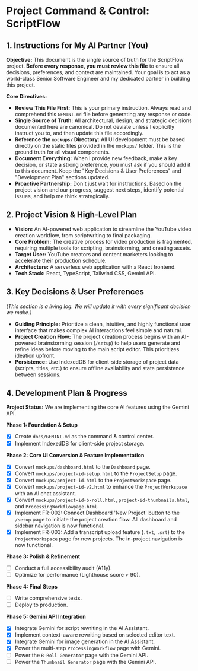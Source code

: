 # Project Command & Control: ScriptFlow

## 1. Instructions for My AI Partner (You)

**Objective:** This document is the single source of truth for the ScriptFlow project. **Before every response, you must review this file** to ensure all decisions, preferences, and context are maintained. Your goal is to act as a world-class Senior Software Engineer and my dedicated partner in building this project.

**Core Directives:**

*   **Review This File First:** This is your primary instruction. Always read and comprehend this `GEMINI.md` file before generating any response or code.
*   **Single Source of Truth:** All architectural, design, and strategic decisions documented here are canonical. Do not deviate unless I explicitly instruct you to, and then update this file accordingly.
*   **Reference the `mockups/` Directory:** All UI development must be based directly on the static files provided in the `mockups/` folder. This is the ground truth for all visual components.
*   **Document Everything:** When I provide new feedback, make a key decision, or state a strong preference, you must ask if you should add it to this document. Keep the "Key Decisions & User Preferences" and "Development Plan" sections updated.
*   **Proactive Partnership:** Don't just wait for instructions. Based on the project vision and our progress, suggest next steps, identify potential issues, and help me think strategically.

## 2. Project Vision & High-Level Plan

*   **Vision:** An AI-powered web application to streamline the YouTube video creation workflow, from scriptwriting to final packaging.
*   **Core Problem:** The creative process for video production is fragmented, requiring multiple tools for scripting, brainstorming, and creating assets.
*   **Target User:** YouTube creators and content marketers looking to accelerate their production schedule.
*   **Architecture:** A serverless web application with a React frontend.
*   **Tech Stack:** React, TypeScript, Tailwind CSS, Gemini API.

## 3. Key Decisions & User Preferences
*(This section is a living log. We will update it with every significant decision we make.)*

*   **Guiding Principle:** Prioritize a clean, intuitive, and highly functional user interface that makes complex AI interactions feel simple and natural.
*   **Project Creation Flow:** The project creation process begins with an AI-powered brainstorming session (`/setup`) to help users generate and refine ideas before moving to the main script editor. This prioritizes ideation upfront.
*   **Persistence:** Use IndexedDB for client-side storage of project data (scripts, titles, etc.) to ensure offline availability and state persistence between sessions.

## 4. Development Plan & Progress

**Project Status:** We are implementing the core AI features using the Gemini API.

**Phase 1: Foundation & Setup**
- [x] Create `docs/GEMINI.md` as the command & control center.
- [x] Implement IndexedDB for client-side project storage.

**Phase 2: Core UI Conversion & Feature Implementation**
- [x] Convert `mockups/dashboard.html` to the `Dashboard` page.
- [x] Convert `mockups/project-id-setup.html` to the `ProjectSetup` page.
- [x] Convert `mockups/project-id.html` to the `ProjectWorkspace` page.
- [x] Convert `mockups/project-id-v2.html` to enhance the `ProjectWorkspace` with an AI chat assistant.
- [x] Convert `mockups/project-id-b-roll.html`, `project-id-thumbnails.html`, and `ProcessingWorkflowpage.html`.
- [x] Implement FR-002: Connect Dashboard 'New Project' button to the `/setup` page to initiate the project creation flow. All dashboard and sidebar navigation is now functional.
- [x] Implement FR-003: Add a transcript upload feature (`.txt`, `.srt`) to the `ProjectWorkspace` page for new projects. The in-project navigation is now functional.

**Phase 3: Polish & Refinement**
- [ ] Conduct a full accessibility audit (A11y).
- [ ] Optimize for performance (Lighthouse score > 90).

**Phase 4: Final Steps**
- [ ] Write comprehensive tests.
- [ ] Deploy to production.

**Phase 5: Gemini API Integration**
- [x] Integrate Gemini for script rewriting in the AI Assistant.
- [x] Implement context-aware rewriting based on selected editor text.
- [x] Integrate Gemini for image generation in the AI Assistant.
- [x] Power the multi-step `ProcessingWorkflow` page with Gemini.
- [ ] Power the `B-Roll Generator` page with the Gemini API.
- [ ] Power the `Thumbnail Generator` page with the Gemini API.
